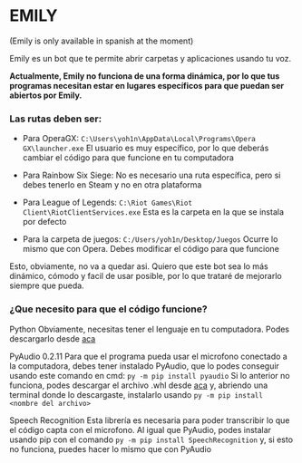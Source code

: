 # EMILY
(Emily is only available in spanish at the moment)

Emily es un bot que te permite abrir carpetas y aplicaciones usando tu voz.

**Actualmente, Emily no funciona de una forma dinámica, por lo que tus programas necesitan estar en lugares específicos para que puedan ser abiertos por Emily.**

### Las rutas deben ser:
* Para OperaGX:
`C:\Users\yoh1n\AppData\Local\Programs\Opera GX\launcher.exe`
El usuario es muy específico, por lo que deberás cambiar el código para que funcione en tu computadora

* Para Rainbow Six Siege:
No es necesario una ruta específica, pero si debes tenerlo en Steam y no en otra plataforma

* Para League of Legends:
`C:\Riot Games\Riot Client\RiotClientServices.exe`
Esta es la carpeta en la que se instala por defecto

* Para la carpeta de juegos:
`C:/Users/yoh1n/Desktop/Juegos`
Ocurre lo mismo que con Opera. Debes modificar el código para que funcione


Esto, obviamente, no va a quedar asi. Quiero que este bot sea lo más dinámico, cómodo y facil de usar posible, por lo que trataré de mejorarlo siempre que pueda.

### ¿Que necesito para que el código funcione?
Python
Obviamente, necesitas tener el lenguaje en tu computadora. Podes descargarlo desde [aca](https://www.python.org/downloads/)

PyAudio 0.2.11
Para que el programa pueda usar el microfono conectado a la computadora, debes tener instalado PyAudio, que lo podes conseguir usando este comando en cmd: `py -m pip install pyaudio`
Si lo anterior no funciona, podes descargar el archivo .whl desde [aca](https://www.lfd.uci.edu/~gohlke/pythonlibs/) y, abriendo una terminal donde lo descargaste, instalarlo usando `py -m pip install <nombre del archivo>`

Speech Recognition
Esta librería es necesaria para poder transcribir lo que el código capta con el microfono. Al igual que PyAudio, podes instalar usando pip con el comando `py -m pip install SpeechRecognition` y, si esto no funciona, puedes hacer lo mismo que con PyAudio